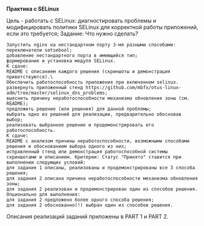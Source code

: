 <b>Практика с SELinux</b>

Цель - работать с SELinux: диагностировать проблемы и модифицировать политики SELinux для корректной работы приложений, если это требуется;
Задание:
Что нужно сделать?

    Запустить nginx на нестандартном порту 3-мя разными способами:
    переключатели setsebool;
    добавление нестандартного порта в имеющийся тип;
    формирование и установка модуля SELinux.
    К сдаче:
    README с описанием каждого решения (скриншоты и демонстрация приветствуются).\
    Обеспечить работоспособность приложения при включенном selinux. развернуть приложенный стенд https://github.com/mbfx/otus-linux-adm/tree/master/selinux_dns_problems;
    выяснить причину неработоспособности механизма обновления зоны (см. README);
    предложить решение (или решения) для данной проблемы;
    выбрать одно из решений для реализации, предварительно обосновав выбор;
    реализовать выбранное решение и продемонстрировать его работоспособность.
    К сдаче:
    README с анализом причины неработоспособности, возможными способами решения и обоснованием выбора одного из них;
    исправленный стенд или демонстрация работоспособной системы скриншотами и описанием. Критерии: Статус "Принято" ставится при выполнении следующих условий:
    для задания 1 описаны, реализованы и продемонстрированы все 3 способа решения;
    для задания 2 описана причина неработоспособности механизма обновления зоны;
    для задания 2 реализован и продемонстрирован один из способов решения.
    Опционально для выполнения:
    для задания 2 предложено более одного способа решения;
    для задания 2 обоснованно(!) выбран один из способов решения.

Описания реализаций заданий приложены в PART 1 и PART 2.
